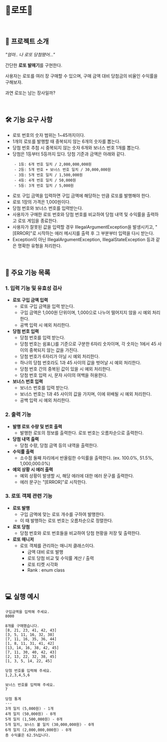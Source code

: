 # 🎉로또🎉

<br>

## 📌 프로젝트 소개
<p><i> "엄마.. 나 로또 당첨됐어..." </i></p>
<p>간단한 <b>로또 발매기</b>를 구현한다.</p>
<p>사용자는 로또를 여러 장 구매할 수 있으며, 구매 금액 대비 당첨금의 비율인 수익률을 구해보자.</p>
<p>과연 로또는 남는 장사일까?</p>

<br>

## 🛠️ 기능 요구 사항
* 로또 번호의 숫자 범위는 1~45까지이다.
* 1개의 로또를 발행할 때 중복되지 않는 6개의 숫자를 뽑는다.
* 당첨 번호 추첨 시 중복되지 않는 숫자 6개와 보너스 번호 1개를 뽑는다.
* 당첨은 1등부터 5등까지 있다. 당첨 기준과 금액은 아래와 같다.
```plaintext
    - 1등: 6개 번호 일치 / 2,000,000,000원
    - 2등: 5개 번호 + 보너스 번호 일치 / 30,000,000원
    - 3등: 5개 번호 일치 / 1,500,000원
    - 4등: 4개 번호 일치 / 50,000원
    - 5등: 3개 번호 일치 / 5,000원
```
* 로또 구입 금액을 입력하면 구입 금액에 해당하는 만큼 로또를 발행해야 한다.
* 로또 1장의 가격은 1,000원이다.
* 당첨 번호와 보너스 번호를 입력받는다.
* 사용자가 구매한 로또 번호와 당첨 번호를 비교하여 당첨 내역 및 수익률을 출력하고 로또 게임을 종료한다.
* 사용자가 잘못된 값을 입력할 경우 IllegalArgumentException을 발생시키고, "[ERROR]"로 시작하는 에러 메시지를 출력 후 그 부분부터 입력을 다시 받는다.
* Exception이 아닌 IllegalArgumentException, IllegalStateException 등과 같은 명확한 유형을 처리한다.


<br>

## 📝 주요 기능 목록

### 1. 입력 기능 및 유효성 검사
- **로또 구입 금액 입력**
  - 로또 구입 금액을 입력 받는다. 
  - 구입 금액은 1,000원 단위이며, 1,000으로 나누어 떨어지지 않을 시 예외 처리한다.
  - 공백 입력 시 예외 처리한다.
- **당첨 번호 입력**
  - 당첨 번호를 입력 받는다. 
  - 당첨 번호는 쉼표(,)를 기준으로 구분한 6자리 숫자이며, 각 숫자는 1에서 45 사이의 중복되지 않는 값을 가진다. 
  - 당첨 번호가 6자리가 아닐 시 예외 처리한다.
  - 하나의 당첨 번호라도 1과 45 사이의 값을 벗어날 시 예외 처리한다.
  - 당첨 번호 간의 중복된 값이 있을 시 예외 처리한다.
  - 당첨 번호 입력 시, 문자 사이의 여백을 허용한다.
- **보너스 번호 입력**
  - 보너스 번호를 입력 받는다.
  - 보너스 번호는 1과 45 사이의 값을 가지며, 이에 위배될 시 예외 처리한다.
  - 공백 입력 시 예외 처리한다.

### 2. 출력 기능
- **발행 로또 수량 및 번호 출력**
  - 발행한 로또의 정보를 출력한다. 로또 번호는 오름차순으로 출력한다.
- **당첨 내역 출력**
  - 당첨 수량, 당첨 금액 등의 내역을 출력한다.
- **수익률 출력**
  - 소수점 둘째 자리에서 반올림한 수익률을 출력한다. (ex. 100.0%, 51.5%, 1,000,000.0%)
- **예외 상황 시 에러 출력**
  - 예외 상황이 발생할 시, 해당 에러에 대한 에러 문구를 출력한다.
  - 에러 문구는 "[ERROR]"로 시작한다.

### 3. 로또 객체 관련 기능
- **로또 발행**
  - 구입 금액에 맞는 로또 개수를 구하여 발행한다.
  - 이 때 발행하는 로또 번호는 오름차순으로 정렬한다.
- **로또 당첨**
  - 당첨 번호와 로또 번호들을 비교하여 당첨 현황을 저장 및 출력한다.
- **로또 매니저**
  - 로또 객체를 관리하는 매니저 클래스이다.
    - 금액 대비 로또 발행
    - 로또 당첨 비교 및 수익률 계산 / 출력
    - 로또 티켓 시각화
    - Rank : enum class

<br>

## 💻 실행 예시

```plaintext
구입금액을 입력해 주세요.
8000

8개를 구매했습니다.
[8, 21, 23, 41, 42, 43]
[3, 5, 11, 16, 32, 38]
[7, 11, 16, 35, 36, 44]
[1, 8, 11, 31, 41, 42]
[13, 14, 16, 38, 42, 45]
[7, 11, 30, 40, 42, 43]
[2, 13, 22, 32, 38, 45]
[1, 3, 5, 14, 22, 45]

당첨 번호를 입력해 주세요.
1,2,3,4,5,6

보너스 번호를 입력해 주세요.
7

당첨 통계
---
3개 일치 (5,000원) - 1개
4개 일치 (50,000원) - 0개
5개 일치 (1,500,000원) - 0개
5개 일치, 보너스 볼 일치 (30,000,000원) - 0개
6개 일치 (2,000,000,000원) - 0개
총 수익률은 62.5%입니다.
```